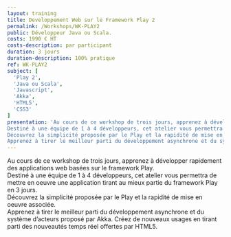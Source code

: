 ```yaml
---
layout: training
title: Developpement Web sur le Framework Play 2
permalink: /Workshops/WK-PLAY2
public: Développeur Java ou Scala.
costs: 1990 € HT
costs-description: par participant
duration: 3 jours
duration-description: 100% pratique
ref: WK-PLAY2
subject: [
  'Play 2',
  'Java ou Scala',
  'Javascript',
  'Akka',
  'HTML5',
  'CSS3'
]
presentation: 'Au cours de ce workshop de trois jours, apprenez à développer rapidement des applications web basées sur le framework Play.
Destiné à une équipe de 1 à 4 développeurs, cet atelier vous permettra de mettre en oeuvre une application tirant au mieux partie du framework Play en 3 jours.
Découvrez la simplicité proposée par le Play et la rapidité de mise en oeuvre associée.
Apprenez à tirer le meilleur parti du développement asynchrone et du système d’acteurs proposé par Akka. Créez de nouveaux usages en tirant parti des nouveautés temps réel offertes par HTML5.'
---
```


Au cours de ce workshop de trois jours, apprenez à développer rapidement des applications web basées sur le framework Play.  
Destiné à une équipe de 1 à 4 développeurs, cet atelier vous permettra de mettre en oeuvre une application tirant au mieux partie du framework Play en 3 jours.  
Découvrez la simplicité proposée par le Play et la rapidité de mise en oeuvre associée.  
Apprenez à tirer le meilleur parti du développement asynchrone et du système d’acteurs proposé par Akka. Créez de nouveaux usages en tirant parti des nouveautés temps réel offertes par HTML5.  
